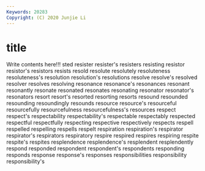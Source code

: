 ```yaml
---
Keywords: 20283
Copyright: (C) 2020 Junjie Li
---
```


# title

Write contents here!!!
sted 
resister 
resister's 
resisters 
resisting 
resistor 
resistor's 
resistors 
resists
resold 
resolute 
resolutely 
resoluteness 
resoluteness's 
resolution 
resolution's 
resolutions 
resolve 
resolve's
resolved 
resolver 
resolves 
resolving 
resonance 
resonance's 
resonances 
resonant 
resonantly 
resonate
resonated 
resonates 
resonating 
resonator 
resonator's 
resonators 
resort 
resort's 
resorted 
resorting
resorts 
resound 
resounded 
resounding 
resoundingly 
resounds 
resource 
resource's 
resourceful 
resourcefully
resourcefulness 
resourcefulness's 
resources 
respect 
respect's 
respectability 
respectability's 
respectable 
respectably 
respected
respectful 
respectfully 
respecting 
respective 
respectively 
respects 
respell 
respelled 
respelling 
respells
respelt 
respiration 
respiration's 
respirator 
respirator's 
respirators 
respiratory 
respire 
respired 
respires
respiring 
respite 
respite's 
respites 
resplendence 
resplendence's 
resplendent 
resplendently 
respond 
responded
respondent 
respondent's 
respondents 
responding 
responds 
response 
response's 
responses 
responsibilities 
responsibility
responsibility's 

